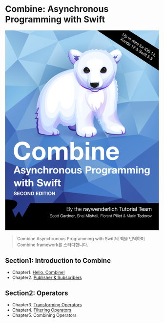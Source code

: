 # Combine: Asynchronous Programming with Swift
<img src="./picture/w594.png"/>

> Combine Asynchronous Programming with Swift의 책을 번역하며 Combine framework를 스터디합니다.

## Section1: Introduction to Combine

- Chapter1. [Hello, Combine!](https://github.com/wjdgo813/Combine_raywenderlich/blob/master/1.Hello_Combine.md)
- Chapter2. [Publisher & Subscribers](https://github.com/wjdgo813/Combine_raywenderlich/blob/master/2.%20Publishers%20%26%20Subscribers.md)

## Section2: Operators

- Chapter3. [Transforming Operators](https://github.com/wjdgo813/Combine_raywenderlich/blob/master/3.%20Transaforming%20Operators.md)
- Chapter4. [Filtering Operators](https://github.com/wjdgo813/Combine_raywenderlich/blob/master/4.%20Filtering%20Operators.md)
- Chapter5. Combining Operators



